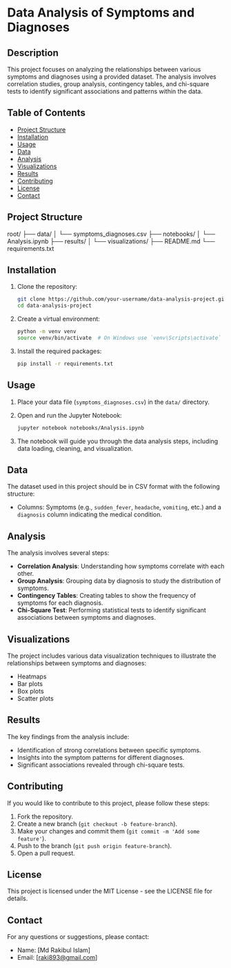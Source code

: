 # Data Analysis of Symptoms and Diagnoses

## Description
This project focuses on analyzing the relationships between various symptoms and diagnoses using a provided dataset. The analysis involves correlation studies, group analysis, contingency tables, and chi-square tests to identify significant associations and patterns within the data.

## Table of Contents
- [Project Structure](#project-structure)
- [Installation](#installation)
- [Usage](#usage)
- [Data](#data)
- [Analysis](#analysis)
- [Visualizations](#visualizations)
- [Results](#results)
- [Contributing](#contributing)
- [License](#license)
- [Contact](#contact)

## Project Structure
root/
├── data/
│ └── symptoms_diagnoses.csv
├── notebooks/
│ └── Analysis.ipynb
├── results/
│ └── visualizations/
├── README.md
└── requirements.txt


## Installation

1. Clone the repository:
    ```bash
    git clone https://github.com/your-username/data-analysis-project.git
    cd data-analysis-project
    ```

2. Create a virtual environment:
    ```bash
    python -m venv venv
    source venv/bin/activate  # On Windows use `venv\Scripts\activate`
    ```

3. Install the required packages:
    ```bash
    pip install -r requirements.txt
    ```

## Usage

1. Place your data file (`symptoms_diagnoses.csv`) in the `data/` directory.

2. Open and run the Jupyter Notebook:
    ```bash
    jupyter notebook notebooks/Analysis.ipynb
    ```

3. The notebook will guide you through the data analysis steps, including data loading, cleaning, and visualization.

## Data
The dataset used in this project should be in CSV format with the following structure:
- Columns: Symptoms (e.g., `sudden_fever`, `headache`, `vomiting`, etc.) and a `diagnosis` column indicating the medical condition.

## Analysis
The analysis involves several steps:
- **Correlation Analysis**: Understanding how symptoms correlate with each other.
- **Group Analysis**: Grouping data by diagnosis to study the distribution of symptoms.
- **Contingency Tables**: Creating tables to show the frequency of symptoms for each diagnosis.
- **Chi-Square Test**: Performing statistical tests to identify significant associations between symptoms and diagnoses.

## Visualizations
The project includes various data visualization techniques to illustrate the relationships between symptoms and diagnoses:
- Heatmaps
- Bar plots
- Box plots
- Scatter plots

## Results
The key findings from the analysis include:
- Identification of strong correlations between specific symptoms.
- Insights into the symptom patterns for different diagnoses.
- Significant associations revealed through chi-square tests.

## Contributing
If you would like to contribute to this project, please follow these steps:
1. Fork the repository.
2. Create a new branch (`git checkout -b feature-branch`).
3. Make your changes and commit them (`git commit -m 'Add some feature'`).
4. Push to the branch (`git push origin feature-branch`).
5. Open a pull request.

## License
This project is licensed under the MIT License - see the LICENSE file for details.

## Contact
For any questions or suggestions, please contact:
- Name: [Md Rakibul Islam]
- Email: [raki893@gmail.com]
